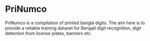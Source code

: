 # PriNumco

PriNumco is a compilation of printed bangla digits. The aim here is to provide a reliable training dataset for Bengali digit recognition, digit detection from license plates, banners etc.
